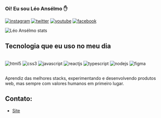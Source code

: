### Oi! Eu sou Léo Ansélmo ✋

[![instagram](https://img.shields.io/badge/Instagram-E4405F?style=for-the-badge&logo=instagram&logoColor=white)](https://instagram.com/leonardoanselmo79)
[![twitter](https://img.shields.io/badge/Twitter-1DA1F2?style=for-the-badge&logo=twitter&logoColor=white)](https://twitter.com/barblo)
[![youtube](https://img.shields.io/badge/YouTube-FF0000?style=for-the-badge&logo=youtube&logoColor=white)](https://www.youtube.com/@leoanselmo_)
[![facebook](https://img.shields.io/badge/Facebook-1877F2?style=for-the-badge&logo=facebook&logoColor=white)](https://www.facebook.com/leonardo.anselmo.52/)

![Léo Ansélmo stats](https://github-readme-stats.vercel.app/api?username=leonardoanselmo&show_icons=true&theme=dracula)

## Tecnologia que eu uso no meu dia

<div style="display: inline_block"><br/>
  <img align="center" alt="html5" src="https://img.shields.io/badge/HTML5-E34F26?style=for-the-badge&logo=html5&logoColor=white" />
  <img align="center" alt="css3" src="https://img.shields.io/badge/CSS3-1572B6?style=for-the-badge&logo=css3&logoColor=white" />
  <img align="center" alt="javascript" src="https://img.shields.io/badge/JavaScript-F7DF1E?style=for-the-badge&logo=javascript&logoColor=black" />
  <img align="center" alt="reactjs" src="https://img.shields.io/badge/React-20232A?style=for-the-badge&logo=react&logoColor=61DAFB" />
  <img align="center" alt="typescript" src="https://img.shields.io/badge/TypeScript-007ACC?style=for-the-badge&logo=typescript&logoColor=white" />  
  <img align="center" alt="nodejs" src="https://img.shields.io/badge/Node.js-43853D?style=for-the-badge&logo=node.js&logoColor=white" />  
  <img align="center" alt="figma" src="https://img.shields.io/badge/Figma-F24E1E?style=for-the-badge&logo=figma&logoColor=white" />    
</div><br/>

Aprendiz das melhores stacks, experimentando e desenvolvendo produtos web, mas sempre com valores humanos em primeiro lugar.

## Contato: 
- [Site](http://www.leoanselmo.com)<br/>

